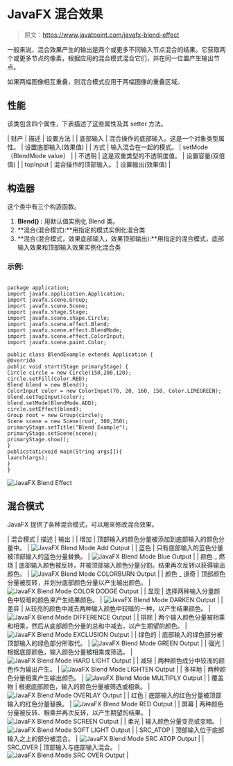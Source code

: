 # JavaFX 混合效果

> 原文：<https://www.javatpoint.com/javafx-blend-effect>

一般来说，混合效果产生的输出是两个或更多不同输入节点混合的结果。它获取两个或更多节点的像素，根据应用的混合模式混合它们，并在同一位置产生输出节点。

如果两幅图像相互重叠，则混合模式应用于两幅图像的重叠区域。

## 性能

该类包含四个属性，下表描述了这些属性及其 setter 方法。

| 财产 | 描述 | 设置方法 |
| 底部输入 | 混合操作的底部输入。这是一个对象类型属性。 | 设置底部输入(效果值) |
| 方式 | 输入混合在一起的模式。 | setMode（BlendMode value） |
| 不透明 | 这是双重类型的不透明度值。 | 设置容量(双倍值) |
| topInput | 混合操作的顶部输入。 | 设置输出(效果值) |

## 构造器

这个类中有三个构造函数。

1.  **Blend() :** 用默认值实例化 Blend 类。
2.  **混合(混合模式):**用指定的模式实例化混合类
3.  **混合(混合模式，效果底部输入，效果顶部输出):**用指定的混合模式，底部输入效果和顶部输入效果实例化混合类

### 示例:

```

package application;
import javafx.application.Application; 
import javafx.scene.Group; 
import javafx.scene.Scene; 
import javafx.stage.Stage;
import javafx.scene.shape.Circle; 
import javafx.scene.effect.Blend; 
import javafx.scene.effect.BlendMode; 
import javafx.scene.effect.ColorInput; 
import javafx.scene.paint.Color; 

public class BlendExample extends Application { 
@Override
public void start(Stage primaryStage) { 
Circle circle = new Circle(150,200,120);       
circle.setFill(Color.RED); 
Blend blend = new Blend();  
ColorInput color = new ColorInput(70, 20, 160, 150, Color.LIMEGREEN);
blend.setTopInput(color);
blend.setMode(BlendMode.ADD);   
circle.setEffect(blend);       
Group root = new Group(circle); 
Scene scene = new Scene(root, 300,350);  
primaryStage.setTitle("Blend Example"); 
primaryStage.setScene(scene); 
primaryStage.show(); 
}      
publicstaticvoid main(String args[]){ 
launch(args); 
} 
} 

```

![JavaFX Blend Effect](../img/73ef5e8d943fdd4bbfaf7a2985bb02c7.png)

## 混合模式

JavaFX 提供了各种混合模式，可以用来修改混合效果。

| 混合模式 | 描述 | 输出 |
| 增加 | 顶部输入的颜色分量被添加到底部输入的颜色分量中。 | ![JavaFX Blend Mode Add Output](../img/27a366d5f4d53609d3bc8e6a7372df63.png) |
| 蓝色 | 只有底部输入的蓝色分量被顶部输入的蓝色分量替换。 | ![JavaFX Blend Mode Blue Output](../img/31941b83295d27a47c8da2267ef7372f.png) |
| 颜色 _ 燃烧 | 底部输入颜色被反转，并被顶部输入颜色分量分割。结果再次反转以获得输出颜色。 | ![JavaFX Blend Mode COLORBURN Output](../img/c15ac1240aa5017786615ebd1054b761.png) |
| 颜色 _ 道奇 | 顶部颜色分量被反转，并划分底部颜色分量以产生输出颜色。 | ![JavaFX Blend Mode COLOR DODGE Output](../img/78f641f4dd9a3dc0dffd60c6696c2b48.png) |
| 显现 | 选择两种输入分量颜色中较暗的颜色来产生结果颜色。 | ![JavaFX Blend Mode DARKEN Output](../img/7a99afbb14c7561966012a8d660477c0.png) |
| 差异 | 从较亮的颜色中减去两种输入颜色中较暗的一种，以产生结果颜色。 | ![JavaFX Blend Mode DIFFERENCE Output](../img/693fe9cc77d9456fbc9e076947e2cb7a.png) |
| 排除 | 两个输入颜色分量被相乘和相乘，然后从底部颜色分量的总和中减去，以产生期望的颜色。 | ![JavaFX Blend Mode EXCLUSION Output](../img/1a79bf6089ccdd69b96677c28acdda67.png) |
| 绿色的 | 底部输入的绿色部分被顶部输入的绿色部分所取代。 | ![JavaFX Blend Mode GREEN Output](../img/3c7d67c16bce573017e9862929de44ae.png) |
| 强光 | 根据底部颜色，输入颜色分量被相乘或筛选。 | ![JavaFX Blend Mode HARD LIGHT Output](../img/38a61292f82584175dae2c0f8511b9b4.png) |
| 减轻 | 两种颜色成分中较浅的颜色作为输出产生。 | ![JavaFX Blend Mode LIGHTEN Output](../img/670e9282b9b76e65195f80a3ace67ba7.png) |
| 多样地 | 两种颜色分量相乘产生输出颜色。 | ![JavaFX Blend Mode MULTIPLY Output](../img/4ee5989c7b85764e4df93b84451a8b6d.png) |
| 覆盖物 | 根据底部颜色，输入的颜色分量被筛选或相乘。 | ![JavaFX Blend Mode OVERLAY Output](../img/b244b80b1e6a9c354c037402bd4f22d3.png) |
| 红色 | 底部输入的红色分量被顶部输入的红色分量替换。 | ![JavaFX Blend Mode RED Output](../img/ff565050b196a20483b51b8bf0a656be.png) |
| 屏幕 | 两种颜色分量被反转、相乘并再次反转，以产生期望的结果。 | ![JavaFX Blend Mode SCREEN Output](../img/f85485957830c70007638c323c261bec.png) |
| 柔光 | 输入颜色分量变亮或变暗。 | ![JavaFX Blend Mode SOFT LIGHT Output](../img/0bf1ebb87e8ad812240b770cb4c9bbdd.png) |
| SRC_ATOP | 顶部输入位于底部输入之上的部分被混合。 | ![JavaFX Blend Mode SRC ATOP Output](../img/a0fe4922cf92bb8edae03c4fb40bdfa3.png) |
| SRC_OVER | 顶部输入与底部输入混合。 | ![JavaFX Blend Mode SRC OVER Output](../img/6c4989d7745a2b429e7a582bf44ce37c.png) |